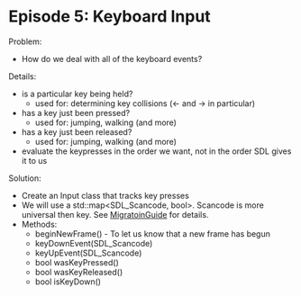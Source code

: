 Episode 5: Keyboard Input
=========================

Problem:

  - How do we deal with all of the keyboard events?

Details:

  - is a particular key being held?
    - used for: determining key collisions (← and → in particular)    
  - has a key just been pressed?
    - used for: jumping, walking (and more)
  - has a key just been released?
    - used for: jumping, walking (and more)
  - evaluate the keypresses in the order we want, not in the order
    SDL gives it to us

Solution:

  - Create an Input class that tracks key presses
  - We will use a std::map&lt;SDL\_Scancode, bool&gt;.
    Scancode is more universal then key. See
    [MigratoinGuide](http://wiki.libsdl.org/MigrationGuide#Input) for details.
  - Methods:
    - beginNewFrame() - To let us know that a new frame has begun
    - keyDownEvent(SDL\_Scancode)
    - keyUpEvent(SDL\_Scancode)
    - bool wasKeyPressed()
    - bool wasKeyReleased()
    - bool isKeyDown()
